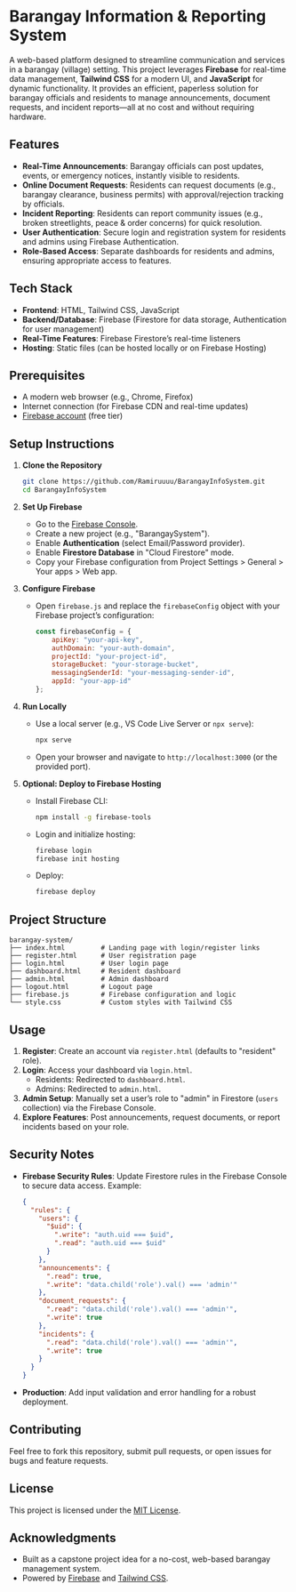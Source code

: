 # Barangay Information & Reporting System

A web-based platform designed to streamline communication and services in a barangay (village) setting. This project leverages **Firebase** for real-time data management, **Tailwind CSS** for a modern UI, and **JavaScript** for dynamic functionality. It provides an efficient, paperless solution for barangay officials and residents to manage announcements, document requests, and incident reports—all at no cost and without requiring hardware.

## Features

- **Real-Time Announcements**: Barangay officials can post updates, events, or emergency notices, instantly visible to residents.
- **Online Document Requests**: Residents can request documents (e.g., barangay clearance, business permits) with approval/rejection tracking by officials.
- **Incident Reporting**: Residents can report community issues (e.g., broken streetlights, peace & order concerns) for quick resolution.
- **User Authentication**: Secure login and registration system for residents and admins using Firebase Authentication.
- **Role-Based Access**: Separate dashboards for residents and admins, ensuring appropriate access to features.

## Tech Stack

- **Frontend**: HTML, Tailwind CSS, JavaScript
- **Backend/Database**: Firebase (Firestore for data storage, Authentication for user management)
- **Real-Time Features**: Firebase Firestore’s real-time listeners
- **Hosting**: Static files (can be hosted locally or on Firebase Hosting)

## Prerequisites

- A modern web browser (e.g., Chrome, Firefox)
- Internet connection (for Firebase CDN and real-time updates)
- [Firebase account](https://firebase.google.com/) (free tier)

## Setup Instructions

1. **Clone the Repository**
   ```bash
   git clone https://github.com/Ramiruuuu/BarangayInfoSystem.git
   cd BarangayInfoSystem
   ```

2. **Set Up Firebase**
   - Go to the [Firebase Console](https://console.firebase.google.com/).
   - Create a new project (e.g., "BarangaySystem").
   - Enable **Authentication** (select Email/Password provider).
   - Enable **Firestore Database** in "Cloud Firestore" mode.
   - Copy your Firebase configuration from Project Settings > General > Your apps > Web app.

3. **Configure Firebase**
   - Open `firebase.js` and replace the `firebaseConfig` object with your Firebase project’s configuration:
     ```javascript
     const firebaseConfig = {
         apiKey: "your-api-key",
         authDomain: "your-auth-domain",
         projectId: "your-project-id",
         storageBucket: "your-storage-bucket",
         messagingSenderId: "your-messaging-sender-id",
         appId: "your-app-id"
     };
     ```

4. **Run Locally**
   - Use a local server (e.g., VS Code Live Server or `npx serve`):
     ```bash
     npx serve
     ```
   - Open your browser and navigate to `http://localhost:3000` (or the provided port).

5. **Optional: Deploy to Firebase Hosting**
   - Install Firebase CLI:
     ```bash
     npm install -g firebase-tools
     ```
   - Login and initialize hosting:
     ```bash
     firebase login
     firebase init hosting
     ```
   - Deploy:
     ```bash
     firebase deploy
     ```

## Project Structure

```
barangay-system/
├── index.html         # Landing page with login/register links
├── register.html      # User registration page
├── login.html         # User login page
├── dashboard.html     # Resident dashboard
├── admin.html         # Admin dashboard
├── logout.html        # Logout page
├── firebase.js        # Firebase configuration and logic
└── style.css          # Custom styles with Tailwind CSS
```

## Usage

1. **Register**: Create an account via `register.html` (defaults to "resident" role).
2. **Login**: Access your dashboard via `login.html`.
   - Residents: Redirected to `dashboard.html`.
   - Admins: Redirected to `admin.html`.
3. **Admin Setup**: Manually set a user’s role to "admin" in Firestore (`users` collection) via the Firebase Console.
4. **Explore Features**: Post announcements, request documents, or report incidents based on your role.

## Security Notes

- **Firebase Security Rules**: Update Firestore rules in the Firebase Console to secure data access. Example:
  ```json
  {
    "rules": {
      "users": {
        "$uid": {
          ".write": "auth.uid === $uid",
          ".read": "auth.uid === $uid"
        }
      },
      "announcements": {
        ".read": true,
        ".write": "data.child('role').val() === 'admin'"
      },
      "document_requests": {
        ".read": "data.child('role').val() === 'admin'",
        ".write": true
      },
      "incidents": {
        ".read": "data.child('role').val() === 'admin'",
        ".write": true
      }
    }
  }
  
- **Production**: Add input validation and error handling for a robust deployment.

## Contributing

Feel free to fork this repository, submit pull requests, or open issues for bugs and feature requests.

## License

This project is licensed under the [MIT License](LICENSE).

## Acknowledgments

- Built as a capstone project idea for a no-cost, web-based barangay management system.
- Powered by [Firebase](https://firebase.google.com/) and [Tailwind CSS](https://tailwindcss.com/).
